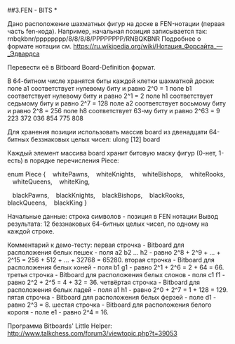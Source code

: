 ##3.FEN - BITS *

Дано расположение шахматных фигур на доске в FEN-нотации (первая часть fen-кода).
Например, начальная позиция записывается так: 
rnbqkbnr/pppppppp/8/8/8/8/PPPPPPPP/RNBQKBNR
Подробнее о формате нотации см. 
https://ru.wikipedia.org/wiki/Нотация_Форсайта_—_Эдвардса

Перевести её в Bitboard Board-Definition формат.

В 64-битном числе хранятся биты каждой клетки шахматной доски:
поле a1 соответствует нулевому биту и равно 2^0 = 1
поле b1 соответствует нулевому биту и равно 2^1 = 2
поле h1 соответствует седьмому биту и равно 2^7 = 128
поле a2 соответствует восьмому биту и равно 2^8 = 256
поле h8 соответствует 63-му биту и равно 2^63 = 9 223 372 036 854 775 808

Для хранения позиции использовать массив board 
из двенадцати 64-битных беззнаковых целых чисел:
	ulong [12] board

Каждый элемент массива board хранит битовую маску фигур 
(0-нет, 1-есть) в порядке перечисления Piece:

enum Piece
{
   whitePawns,
   whiteKnights,
   whiteBishops,
   whiteRooks,
   whiteQueens,
   whiteKing,
 
   blackPawns,
   blackKnights,
   blackBishops,
   blackRooks,
   blackQueens,
   blackKing
}

Начальные данные: строка символов - позиция в FEN нотации
Вывод результата: 12 беззнаковых 64-битных целых чисел, по одному на каждой строке.

Комментарий к демо-тесту:
первая строчка - Bitboard для расположения белых пешек - 
поля a2 b2 ... h2 - равно 2^8 + 2^9 + ... + 2^15 = 256 + 512 + ... + 32768 = 65280.
вторая строчка - Bitboard для расположения белых коней - 
поля b1 g1 - равно 2^1 + 2^6 = 2 + 64 = 66.
третья строчка - Bitboard для расположения белых слонов - 
поля c1 f1 - равно 2^2 + 2^5 = 4 + 32 = 36.
четвёртая строчка - Bitboard для расположения белых ладей - 
поля a1 h1 - равно 2^0 + 2^7 = 1 + 128 = 129.
пятая строчка - Bitboard для расположения белых ферзей - 
поле d1 - равно 2^3 = 8.
шестая строчка - Bitboard для расположения белого короля - 
поле e1 - равно 2^4 = 16.

Программа Bitboards' Little Helper:
http://www.talkchess.com/forum3/viewtopic.php?t=39053
